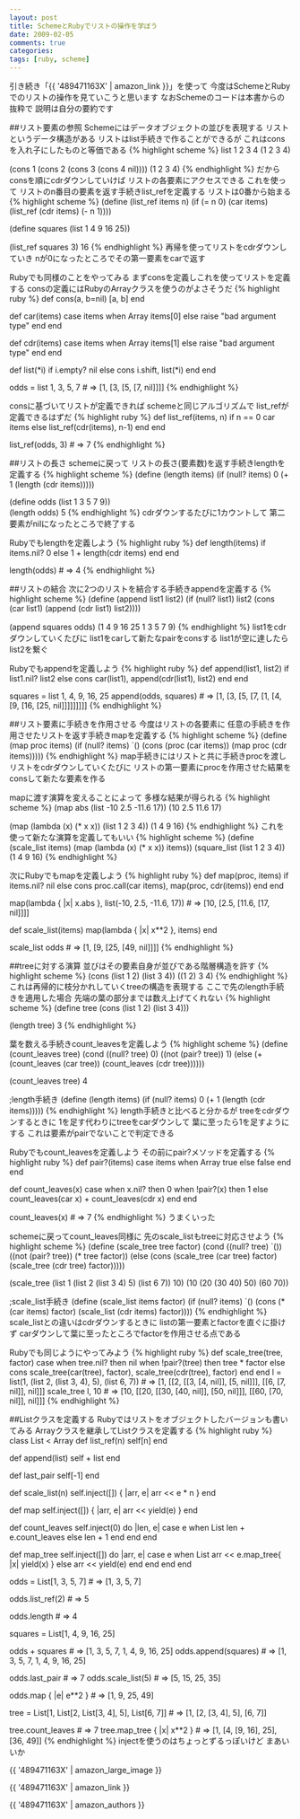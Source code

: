 ```yaml
---
layout: post
title: SchemeとRubyでリストの操作を学ぼう
date: 2009-02-05
comments: true
categories:
tags: [ruby, scheme]
---
```



引き続き「{{ '489471163X' | amazon_link }}」を使って
今度はSchemeとRubyでのリストの操作を見ていこうと思います
なおSchemeのコードは本書からの抜粋で
説明は自分の要約です

##リスト要素の参照
Schemeにはデータオブジェクトの並びを表現する
リストというデータ構造がある
リストはlist手続きで作ることができるが
これはconsを入れ子にしたものと等価である
{% highlight scheme %}
 list 1 2 3 4
 (1 2 3 4)
 
 (cons 1 (cons 2 (cons 3 (cons 4 nil))))
 (1 2 3 4)
{% endhighlight %}
だからconsを順にcdrダウンしていけば
リストの各要素にアクセスできる
これを使って
リストのn番目の要素を返す手続きlist_refを定義する
リストは0番から始まる
{% highlight scheme %}
 (define (list_ref items n)
 	(if (= n 0)
 		(car items)
 		(list_ref (cdr items) (- n 1))))
 
 (define squares (list 1 4 9 16 25))
 
 (list_ref squares 3)
 16
{% endhighlight %}
再帰を使ってリストをcdrダウンしていき
nが0になったところでその第一要素をcarで返す

Rubyでも同様のことをやってみる
まずconsを定義しこれを使ってリストを定義する
consの定義にはRubyのArrayクラスを使うのがよさそうだ
{% highlight ruby %}
 def cons(a, b=nil)
   [a, b]
 end
 
 def car(items)
   case items
   when Array
     items[0]
   else
     raise "bad argument type"
   end
 end
 
 def cdr(items)
   case items
   when Array
     items[1]
   else
     raise "bad argument type"
   end
 end
 
 def list(*i)
   if i.empty?
     nil
   else
     cons i.shift, list(*i)
   end
 end
 
 odds = list 1, 3, 5, 7 # => [1, [3, [5, [7, nil]]]]
{% endhighlight %}

consに基づいてリストが定義できれば
schemeと同じアルゴリズムで
list_refが定義できるはずだ
{% highlight ruby %}
 def list_ref(items, n)
   if n == 0
     car items
   else
     list_ref(cdr(items), n-1)
   end
 end
 
 list_ref(odds, 3) # => 7
{% endhighlight %}

##リストの長さ
schemeに戻って
リストの長さ(要素数)を返す手続きlengthを定義する
{% highlight scheme %}
 (define (length items)
 	(if (null? items)
 		0
 		(+ 1 (length (cdr items)))))
 		
 (define odds (list 1 3 5 7 9))		
 (length odds)
 5
{% endhighlight %}
cdrダウンするたびに1カウントして
第二要素がnilになったところで終了する

Rubyでもlengthを定義しよう
{% highlight ruby %}
 def length(items)
   if items.nil?
     0
   else
     1 + length(cdr items)
   end
 end
 
 length(odds) # => 4
{% endhighlight %}

##リストの結合
次に2つのリストを結合する手続きappendを定義する
{% highlight scheme %}
 (define (append list1 list2)
 	(if (null? list1)
 		list2
 		(cons (car list1) (append (cdr list1) list2))))
 
 (append squares odds)
 (1 4 9 16 25 1 3 5 7 9)
{% endhighlight %}
list1をcdrダウンしていくたびに
list1をcarして新たなpairをconsする
list1が空に達したらlist2を繋ぐ

Rubyでもappendを定義しよう
{% highlight ruby %}
 def append(list1, list2)
   if list1.nil?
     list2
   else
     cons car(list1), append(cdr(list1), list2)
   end
 end
 
 squares = list 1, 4, 9, 16, 25
 append(odds, squares) # => [1, [3, [5, [7, [1, [4, [9, [16, [25, nil]]]]]]]]]
{% endhighlight %}

##リスト要素に手続きを作用させる
今度はリストの各要素に
任意の手続きを作用させたリストを返す手続きmapを定義する
{% highlight scheme %}
 (define (map proc items)
 	(if (null? items)
 		`()
 		(cons (proc (car items))
 			(map proc (cdr items)))))
{% endhighlight %}
map手続きにはリストと共に手続きprocを渡し
リストをcdrダウンしていくたびに
リストの第一要素にprocを作用させた結果を
consして新たな要素を作る

mapに渡す演算を変えることによって
多様な結果が得られる
{% highlight scheme %}
 (map abs (list -10 2.5 -11.6 17))
 (10 2.5 11.6 17)
 
 (map (lambda (x) (* x x))
 		(list 1 2 3 4))
 (1 4 9 16)
{% endhighlight %}
これを使って新たな演算を定義してもいい
{% highlight scheme %}
 (define (scale_list items)
 	(map (lambda (x) (* x x))
 		 items))
 (square_list (list 1 2 3 4))
 (1 4 9 16)
{% endhighlight %}

次にRubyでもmapを定義しよう
{% highlight ruby %}
 def map(proc, items)
   if items.nil?
     nil
   else
     cons proc.call(car items), map(proc, cdr(items))
   end
 end
 
 map(lambda { |x| x.abs }, list(-10, 2.5, -11.6, 17)) # => [10, [2.5, [11.6, [17, nil]]]]
 
 def scale_list(items)
   map(lambda { |x| x**2 }, items)
 end
 
 scale_list odds # => [1, [9, [25, [49, nil]]]]
{% endhighlight %}

##treeに対する演算
並びはその要素自身が並びである階層構造を許す
{% highlight scheme %}
 (cons (list 1 2) (list 3 4))
 ((1 2) 3 4)
{% endhighlight %}
これは再帰的に枝分かれしていくtreeの構造を表現する
ここで先のlength手続きを適用した場合
先端の葉の部分までは数え上げてくれない
{% highlight scheme %}
 (define tree (cons (list 1 2) (list 3 4)))
 
 (length tree)
 3
{% endhighlight %}

葉を数える手続きcount_leavesを定義しよう
{% highlight scheme %}
(define (count_leaves tree)
 	(cond ((null? tree) 0)
 		  ((not (pair? tree)) 1)
 		  (else (+ (count_leaves (car tree))
 				   (count_leaves (cdr tree))))))
 
 (count_leaves tree)
 4
 
 ;length手続き
 (define (length items)
 	(if (null? items)
 		0
 		(+ 1 (length (cdr items)))))
{% endhighlight %}
length手続きと比べると分かるが
treeをcdrダウンするときに
1を足す代わりにtreeをcarダウンして
葉に至ったら1を足すようにする
これは要素がpairでないことで判定できる

Rubyでもcount_leavesを定義しよう
その前にpair?メソッドを定義する
{% highlight ruby %}
 def pair?(items)
   case items
   when Array
     true
   else
     false
   end
 end
 
 def count_leaves(x)
   case 
   when x.nil? then 0
   when !pair?(x) then 1
   else
     count_leaves(car x) + count_leaves(cdr x)
   end
 end
 
 count_leaves(x) # => 7
{% endhighlight %}
うまくいった

schemeに戻ってcount_leaves同様に
先のscale_listもtreeに対応させよう
{% highlight scheme %}
(define (scale_tree tree factor)
 	(cond ((null? tree) `())
 		  ((not (pair? tree)) (* tree factor))
 		  (else (cons (scale_tree (car tree) factor)
 					  (scale_tree (cdr tree) factor)))))
 					
 (scale_tree (list 1 (list 2 (list 3 4) 5) (list 6 7))
 			   10)
 (10 (20 (30 40) 50) (60 70))
 
 ;scale_list手続き
 (define (scale_list items factor)
 	(if (null? items)
 		`()
 		(cons (* (car items) factor)
 			  (scale_list (cdr items) factor))))
{% endhighlight %}
scale_listとの違いはcdrダウンするときに
listの第一要素とfactorを直ぐに掛けず
carダウンして葉に至ったところでfactorを作用させる点である

Rubyでも同じようにやってみよう
{% highlight ruby %}
 def scale_tree(tree, factor)
   case 
   when tree.nil? then nil
   when !pair?(tree) then tree * factor
   else
     cons scale_tree(car(tree), factor), scale_tree(cdr(tree), factor)
   end
 end
 l = list(1, (list 2, (list 3, 4), 5), (list 6, 7)) # => [1, [[2, [[3, [4, nil]], [5, nil]]], [[6, [7, nil]], nil]]]
 scale_tree l, 10 # => [10, [[20, [[30, [40, nil]], [50, nil]]], [[60, [70, nil]], nil]]]
{% endhighlight %}

##Listクラスを定義する
Rubyではリストをオブジェクトしたバージョンも書いてみる
Arrayクラスを継承してListクラスを定義する
{% highlight ruby %}
 class List < Array
   def list_ref(n)
     self[n]
   end
   
   def append(list)
     self + list
   end
   
   def last_pair
     self[-1]
   end
   
   def scale_list(n)
     self.inject([]) { |arr, e| arr << e * n  }
   end
   
   def map
     self.inject([]) { |arr, e| arr << yield(e) }
   end
   
   def count_leaves
     self.inject(0) do |len, e|
       case e
       when List
         len + e.count_leaves
       else
         len + 1
       end
     end
   end
   
   def map_tree
     self.inject([]) do |arr, e|
       case e
       when List
         arr << e.map_tree{ |x| yield(x) }
       else
         arr << yield(e)
       end
     end
   end
 end
 
 odds = List[1, 3, 5, 7] # => [1, 3, 5, 7]
 
 odds.list_ref(2) # => 5
 
 odds.length # => 4
 
 squares = List[1, 4, 9, 16, 25]
 
 odds + squares # => [1, 3, 5, 7, 1, 4, 9, 16, 25]
 odds.append(squares) # => [1, 3, 5, 7, 1, 4, 9, 16, 25]
 
 odds.last_pair # => 7
 odds.scale_list(5) # => [5, 15, 25, 35]
 
 odds.map { |e| e**2 } # => [1, 9, 25, 49]
 
 tree = List[1, List[2, List[3, 4], 5], List[6, 7]] # => [1, [2, [3, 4], 5], [6, 7]]
 
 tree.count_leaves # => 7
 tree.map_tree { |x| x**2 } # => [1, [4, [9, 16], 25], [36, 49]]
{% endhighlight %}
injectを使うのはちょっとずるっぽいけど
まあいいか

{{ '489471163X' | amazon_large_image }}

{{ '489471163X' | amazon_link }}

{{ '489471163X' | amazon_authors }}
